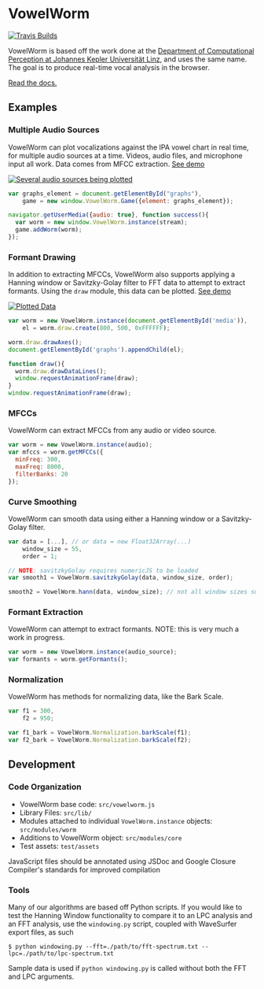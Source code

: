 VowelWorm
=============

[![Travis Builds][build-status-image]][build-status-url]

VowelWorm is based off the work done at the [Department of Computational Perception at Johannes Kepler Universität Linz](http://www.cp.jku.at/projects/realtime/vowelworm.html), and uses the same name. The goal is to produce real-time vocal analysis in the browser.

[Read the docs.][docs-url]

Examples
----------

### Multiple Audio Sources
VowelWorm can plot vocalizations against the IPA vowel chart in real time, for
multiple audio sources at a time. Videos, audio files, and microphone input
all work. Data comes from MFCC extraction. [See demo][sources-url]

[![Several audio sources being plotted][multiple-image]][sources-url]

```javascript
var graphs_element = document.getElementById("graphs"),
    game = new window.VowelWorm.Game({element: graphs_element});

navigator.getUserMedia({audio: true}, function success(){
  var worm = new window.VowelWorm.instance(stream);
  game.addWorm(worm);
});
```

### Formant Drawing
In addition to extracting MFCCs, VowelWorm also supports applying a Hanning
window or Savitzky-Golay filter to FFT data to attempt to extract formants.
Using the `draw` module, this data can be plotted. [See demo][draw-url]

[![Plotted Data][chart-image]][draw-url]

```javascript
var worm = new VowelWorm.instance(document.getElementById('media')),
    el = worm.draw.create(800, 500, 0xFFFFFF);

worm.draw.drawAxes();
document.getElementById('graphs').appendChild(el);

function draw(){
  worm.draw.drawDataLines();
  window.requestAnimationFrame(draw);
}
window.requestAnimationFrame(draw);
```

### MFCCs
VowelWorm can extract MFCCs from any audio or video source.

```javascript
var worm = new VowelWorm.instance(audio);
var mfccs = worm.getMFCCs({
  minFreq: 300,
  maxFreq: 8000,
  filterBanks: 20
});
```
### Curve Smoothing
VowelWorm can smooth data using either a Hanning window or a Savitzky-Golay
filter.

```javascript
var data = [...], // or data = new Float32Array(...)
    window_size = 55,
    order = 1;

// NOTE: savitzkyGolay requires numericJS to be loaded
var smooth1 = VowelWorm.savitzkyGolay(data, window_size, order);

smooth2 = VowelWorm.hann(data, window_size); // not all window sizes supported (yet!)
```

### Formant Extraction
VowelWorm can attempt to extract formants. NOTE: this is very much a work in
progress.

```javascript
var worm = new VowelWorm.instance(audio_source);
var formants = worm.getFormants();
```

### Normalization
VowelWorm has methods for normalizing data, like the Bark Scale.

```javascript
var f1 = 300,
    f2 = 950;

var f1_bark = VowelWorm.Normalization.barkScale(f1);
var f2_bark = VowelWorm.Normalization.barkScale(f2);
```

Development
-----------
### Code Organization ###

* VowelWorm base code: `src/vowelworm.js`
* Library Files: `src/lib/`
* Modules attached to individual `VowelWorm.instance` objects: `src/modules/worm`
* Additions to VowelWorm object: `src/modules/core`
* Test assets: `test/assets`

JavaScript files should be annotated using JSDoc and Google Closure Compiler's standards for improved compilation

### Tools ###

Many of our algorithms are based off Python scripts. If you would like to test the Hanning Window functionality to compare it to an LPC analysis and an FFT analysis, use the `windowing.py` script, coupled with WaveSurfer export files, as such

```
$ python windowing.py --fft=./path/to/fft-spectrum.txt --lpc=./path/to/lpc-spectrum.txt
```

Sample data is used if `python windowing.py` is called without both the FFT and LPC arguments.

[build-status-image]: https://travis-ci.org/coughingmouse/vowel_triangle.svg
[build-status-url]: https://travis-ci.org/coughingmouse/vowel_triangle
[sources-url]: https://coughingmouse.github.io/vowel_triangle/examples/sources.html
[draw-url]: https://coughingmouse.github.io/vowel_triangle/examples/chart.html
[chart-image]: examples/img/draw.png?raw=true
[multiple-image]: examples/img/multiple.png?raw=true
[docs-url]: https://coughingmouse.github.io/vowel_triangle/doc
